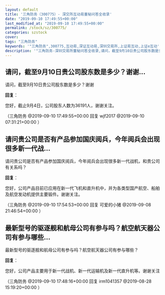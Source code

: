 ```yaml
---
layout: default
title: '三角防务（300775）- 深交所互动易董秘问答全收录'
date: "2019-09-10 17:49:55+00:00"
last_modified_at: "2019-09-10 17:49:55+00:00"
permalink: /stock/sz/300775/
categories: szstock
cover: 
tags: "三角防务"
keywords: '"三角防务",300775,互动易,深证互动易,深圳交易所,上证易互动,上证e互动'
description: '"三角防务-深圳交易所董秘问答全收录,请问，截至9月10日贵公司股东数是多少？谢谢"'
---
```


## 请问，截至9月10日贵公司股东数是多少？谢谢...

请问，截至9月10日贵公司股东数是多少？谢谢

**回复**：

您好，截止9月4日，公司股东人数为36191人，谢谢关注。 

（三角防务  @2019-09-10 17:49:55+00:00 回复 wjf2017  @2019-09-10 07:31:21+00:00 ）

## 请问贵公司是否有产品参加国庆阅兵，今年阅兵会出现很多新一代战...

请问贵公司是否有产品参加国庆阅兵，今年阅兵会出现很多新一代战机，和贵公司有关系吗？

**回复**：

您好，公司产品目前已应用在新一代飞机和直升机中，并为各类型国产航空、船舶及航空发动机提供主要锻件。谢谢关注。 

（三角防务  @2019-09-10 17:54:53+00:00 回复 可爱的小猪  @2019-09-08 21:46:54+00:00 ）

## 最新型号的驱逐舰和航母公司有参与吗？航空航天器公司有参与哪些...

最新型号的驱逐舰和航母公司有参与吗？航空航天器公司有参与哪些？

**回复**：

您好，公司产品主要用于新一代战机、新一代运输机及新一代直升机等。谢谢关注 

（三角防务  @2019-09-10 17:48:16+00:00 回复 irm1041357  @2019-08-28 15:19:20+00:00 ）

